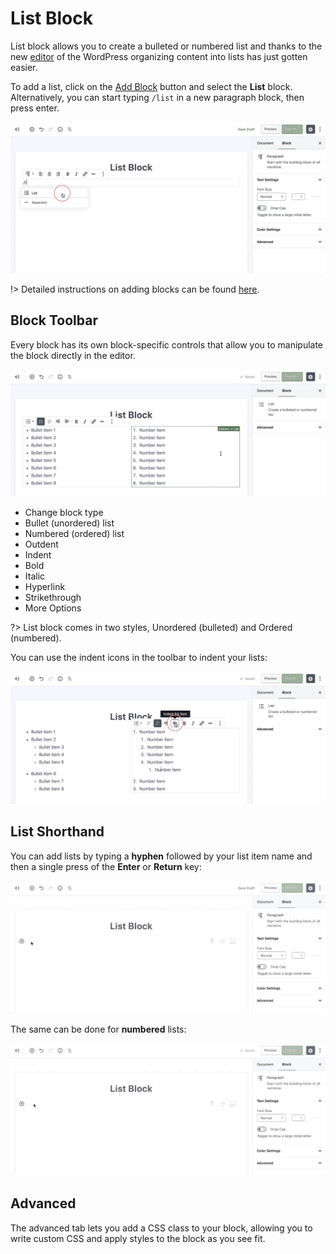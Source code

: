 # List Block

List block allows you to create a bulleted or numbered list and thanks to the new [editor](wordpress-editor) of the WordPress organizing content into lists has just gotten easier.

To add a list, click on the [Add Block](adding-block) button and select the **List** block. Alternatively, you can start typing `/list` in a new paragraph block, then press enter.

![Use the slash command /list to add a list block](img/add-list-block.jpg)

!> Detailed instructions on adding blocks can be found [here](adding-block).

## Block Toolbar

Every block has its own block-specific controls that allow you to manipulate the block directly in the editor. 

![There are two types of lists, unordered and ordered](img/bulleted-numbered-list.jpg)

* Change block type
* Bullet (unordered) list
* Numbered (ordered) list
* Outdent
* Indent
* Bold
* Italic
* Hyperlink
* Strikethrough
* More Options

?> List block comes in two styles, Unordered (bulleted) and Ordered (numbered).

You can use the indent icons in the toolbar to indent your lists:

![Indent lists with the indent icons](img/list-block-indent.jpg)

## List Shorthand

You can add lists by typing a **hyphen** followed by your list item name and then a single press of the **Enter** or **Return** key:

![You can write lists with hyphenated shorthand](img/list-block-bullet-shorthand.gif)

The same can be done for **numbered** lists:

![You can write lists with numbered shorthand, too](img/list-block-number-shorthand.gif)

## Advanced

The advanced tab lets you add a CSS class to your block, allowing you to write custom CSS and apply styles to the block as you see fit.
